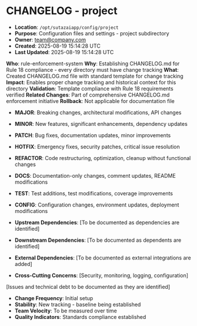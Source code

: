 # CHANGELOG - project

- **Location**: `/opt/sutazaiapp/config/project`
- **Purpose**: Configuration files and settings - project subdirectory
- **Owner**: team@company.com
- **Created**: 2025-08-19 15:14:28 UTC
- **Last Updated**: 2025-08-19 15:14:28 UTC


**Who**: rule-enforcement-system
**Why**: Establishing CHANGELOG.md for Rule 18 compliance - every directory must have change tracking
**What**: Created CHANGELOG.md file with standard template for change tracking
**Impact**: Enables proper change tracking and historical context for this directory
**Validation**: Template compliance with Rule 18 requirements verified
**Related Changes**: Part of comprehensive CHANGELOG.md enforcement initiative
**Rollback**: Not applicable for documentation file

- **MAJOR**: Breaking changes, architectural modifications, API changes
- **MINOR**: New features, significant enhancements, dependency updates  
- **PATCH**: Bug fixes, documentation updates, minor improvements
- **HOTFIX**: Emergency fixes, security patches, critical issue resolution
- **REFACTOR**: Code restructuring, optimization, cleanup without functional changes
- **DOCS**: Documentation-only changes, comment updates, README modifications
- **TEST**: Test additions, test modifications, coverage improvements
- **CONFIG**: Configuration changes, environment updates, deployment modifications

- **Upstream Dependencies**: [To be documented as dependencies are identified]
- **Downstream Dependencies**: [To be documented as dependents are identified]
- **External Dependencies**: [To be documented as external integrations are added]
- **Cross-Cutting Concerns**: [Security, monitoring, logging, configuration]

[Issues and technical debt to be documented as they are identified]

- **Change Frequency**: Initial setup
- **Stability**: New tracking - baseline being established
- **Team Velocity**: To be measured over time
- **Quality Indicators**: Standards compliance established
